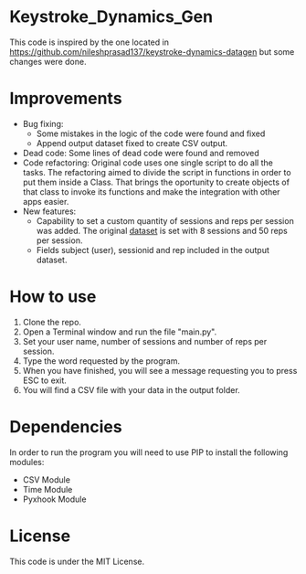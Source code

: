 # Keystroke_Dynamics_Gen
This code is inspired by the one located in https://github.com/nileshprasad137/keystroke-dynamics-datagen but some changes were done. 

# Improvements
* Bug fixing: 
  * Some mistakes in the logic of the code were found and fixed
  * Append output dataset fixed to create CSV output.
* Dead code: Some lines of dead code were found and removed
* Code refactoring: Original code uses one single script to do all the tasks. The refactoring aimed to divide the script in functions in order to put them inside a Class. That brings the oportunity to create objects of that class to invoke its functions and make the integration with other apps easier.
* New features: 
  * Capability to set a custom quantity of sessions and reps per session was added. The original [dataset](https://www.cs.cmu.edu/~keystroke/) is set with 8 sessions and 50 reps per session.
  * Fields subject (user), sessionid and rep included in the output dataset.

# How to use
1) Clone the repo.
2) Open a Terminal window and run the file "main.py".
3) Set your user name, number of sessions and number of reps per session.
4) Type the word requested by the program.
5) When you have finished, you will see a message requesting you to press ESC to exit.
6) You will find a CSV file with your data in the output folder.

# Dependencies
In order to run the program you will need to use PIP to install the following modules:
* CSV Module
* Time Module
* Pyxhook Module

# License
This code is under the MIT License.
